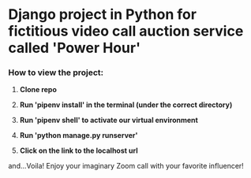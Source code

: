 # Django project in Python for fictitious video call auction service called 'Power Hour'

### How to view the project:
1. **Clone repo**

2. **Run 'pipenv install' in the terminal (under the correct directory)**

3. **Run 'pipenv shell' to activate our virtual environment**

4. **Run 'python manage.py runserver'**

5. **Click on the link to the localhost url**

and...Voila! Enjoy your imaginary Zoom call with your favorite influencer!

